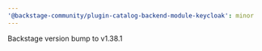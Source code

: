 ```yaml
---
'@backstage-community/plugin-catalog-backend-module-keycloak': minor
---
```


Backstage version bump to v1.38.1
